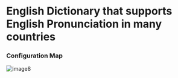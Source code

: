 # English Dictionary that supports English Pronunciation in many countries

### Configuration Map
![image8](https://user-images.githubusercontent.com/79684170/119258692-cc194a80-bc05-11eb-9770-c7cbd8f1d5f7.png)
